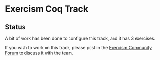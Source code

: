# Exercism Coq Track

## Status

A bit of work has been done to configure this track, and it has 3 exercises.

If you wish to work on this track, please post in the [Exercism Community Forum](https://forum.exercism.org/c/exercism/building-exercism/125) to discuss it with the team.
